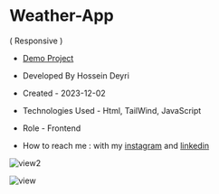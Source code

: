 # Weather-App
( Responsive )

- [Demo Project](https://hossein-deyri.github.io/Weather-App/)

- Developed By Hossein Deyri

- Created - 2023-12-02

- Technologies Used - Html, TailWind, JavaScript

- Role - Frontend

- How to reach me : with my [instagram](https://www.instagram.com/hossein.deyri_web) and [linkedin](https://www.linkedin.com/in/hossein-deyri)

![view2](https://github.com/hossein-deyri/Weather-App/assets/136192436/77d071af-f5b5-4fc3-9394-c3b5b48f2ac6)

![view](https://github.com/hossein-deyri/Weather-App/assets/136192436/370c9782-32ec-4d8c-b6d9-8e6dbf9e9611)
